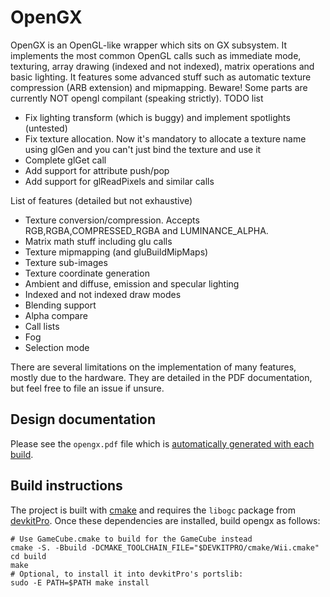 OpenGX
======

OpenGX is an OpenGL-like wrapper which sits on GX subsystem. It implements the most common OpenGL calls such as immediate mode, texturing, array drawing (indexed and not indexed), matrix operations and basic lighting. It features some advanced stuff such as automatic texture compression (ARB extension) and mipmapping. Beware! Some parts are currently NOT opengl compilant (speaking strictly).
TODO list

  * Fix lighting transform (which is buggy) and implement spotlights (untested)
  * Fix texture allocation. Now it's mandatory to allocate a texture name using glGen and you can't just bind the texture and use it
  * Complete glGet call
  * Add support for attribute push/pop
  * Add support for glReadPixels and similar calls

List of features (detailed but not exhaustive)

  * Texture conversion/compression. Accepts RGB,RGBA,COMPRESSED_RGBA and LUMINANCE_ALPHA.
  * Matrix math stuff including glu calls
  * Texture mipmapping (and gluBuildMipMaps)
  * Texture sub-images
  * Texture coordinate generation
  * Ambient and diffuse, emission and specular lighting
  * Indexed and not indexed draw modes
  * Blending support
  * Alpha compare
  * Call lists
  * Fog
  * Selection mode

There are several limitations on the implementation of many features, mostly
due to the hardware. They are detailed in the PDF documentation, but feel free
to file an issue if unsure.

Design documentation
--------------------

Please see the `opengx.pdf` file which is [automatically generated with each
build](https://github.com/devkitPro/opengx/actions/workflows/docs.yml).


Build instructions
------------------

The project is built with [cmake](https://cmake.org/) and requires the `libogc`
package from [devkitPro](https://devkitpro.org/). Once these dependencies are
installed, build opengx as follows:

    # Use GameCube.cmake to build for the GameCube instead
    cmake -S. -Bbuild -DCMAKE_TOOLCHAIN_FILE="$DEVKITPRO/cmake/Wii.cmake"
    cd build
    make
    # Optional, to install it into devkitPro's portslib:
    sudo -E PATH=$PATH make install
